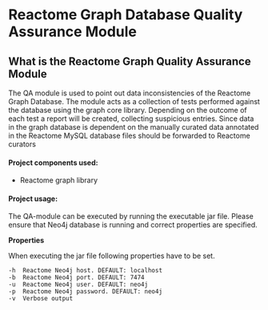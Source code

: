<!--![Logo](https://cdn.evbuc.com/images/3621635/40070539972/1/logo.png)-->

# Reactome Graph Database Quality Assurance Module

## What is the Reactome Graph Quality Assurance Module

The QA module is used to point out data inconsistencies of the Reactome Graph Database. The module acts as a collection of tests performed against the database using the graph core library. Depending on the outcome of each test a report will be created, collecting suspicious entries. Since data in the graph database is dependent on the manually curated data annotated in the Reactome MySQL database files should be forwarded to Reactome curators 

#### Project components used:

* Reactome graph library 

#### Project usage: 

The QA-module can be executed by running the executable jar file. Please ensure that Neo4j database is running and correct properties are specified.

**Properties**

When executing the jar file following properties have to be set.

    -h  Reactome Neo4j host. DEFAULT: localhost
    -b  Reactome Neo4j port. DEFAULT: 7474
    -u  Reactome Neo4j user. DEFAULT: neo4j
    -p  Reactome Neo4j password. DEFAULT: neo4j
    -v  Verbose output 